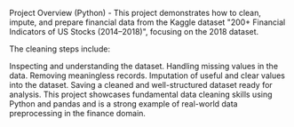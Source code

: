 Project Overview (Python) -
This project demonstrates how to clean, impute, and prepare financial data from the Kaggle dataset "200+ Financial Indicators of US Stocks (2014–2018)", focusing on the 2018 dataset.

The cleaning steps include:

Inspecting and understanding the dataset.
Handling missing values in the data.
Removing meaningless records.
Imputation of useful and clear values into the dataset.
Saving a cleaned and well-structured dataset ready for analysis.
This project showcases fundamental data cleaning skills using Python and pandas and is a strong example of real-world data preprocessing in the finance domain.
